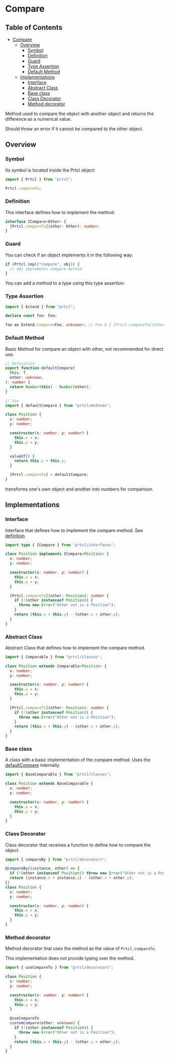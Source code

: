 # Compare

<!--toc:start-->

## Table of Contents

- [Compare](#compare)
  - [Overview](#overview)
    - [Symbol](#symbol)
    - [Definition](#definition)
    - [Guard](#guard)
    - [Type Assertion](#type-assertion)
    - [Default Method](#default-method)
  - [Implementations](#implementations)
    - [Interface](#interface)
    - [Abstract Class](#abstract-class)
    - [Base class](#base-class)
    - [Class Decorator](#class-decorator)
    - [Method decorator](#method-decorator)

<!--toc:end-->

Method used to compare the object with another object and returns the difference
as a numerical value.

Should throw an error if it cannot be compared to the other object.

## Overview

### Symbol

Its symbol is located inside the Prtcl object:

```typescript
import { Prtcl } from "prtcl";

Prtcl.compareTo;
```

### Definition

This interface defines how to implement the method:

```typescript
interface ICompare<Other> {
  [Prtcl.compareTo](other: Other): number;
}
```

### Guard

You can check if an object implements it in the following way:

```typescript
if (Prtcl.impl("compare", obj)) {
  // obj implements compare method
}
```

You can add a method to a type using this type assertion:

### Type Assertion

```typescript
import { Extend } from "prtcl";

declare const foo: Foo;

foo as Extend.Compare<Foo, unknown>; // Foo & { [Prtcl.compareTo](other: unknown): number }
```

### Default Method

Basic Method for compare an object with other, not recommended for direct use.

```typescript
// Definition
export function defaultCompare(
  this: T,
  other: unknown,
): number {
  return Number(this) - Number(other);
}

// Use
import { defaultCompare } from "prtcl/methods";

class Position {
  x: number;
  y: number;

  constructor(x: number, y: number) {
    this.x = x;
    this.y = y;
  }

  valueOf() {
    return this.x + this.y;
  }

  [Prtcl.compareTo] = defaultCompare;
}
```

transforms one's own object and another into numbers for comparison.

## Implementations

### Interface

Interface that defines how to implement the compare method. See
[definition](#definition).

```typescript
import type { ICompare } from "prtcl/interfaces";

class Position implements ICompare<Position> {
  x: number;
  y: number;

  constructor(x: number, y: number) {
    this.x = x;
    this.y = y;
  }

  [Prtcl.compareTo](other: Position): number {
    if (!(other instanceof Position)) {
      throw new Error("Other not is a Position");
    }
    return (this.x + this.y) - (other.x + other.y);
  }
}
```

### Abstract Class

Abstract Class that defines how to implement the compare method.

```typescript
import { Comparable } from "prtcl/classes";

class Position extends Comparable<Position> {
  x: number;
  y: number;

  constructor(x: number, y: number) {
    this.x = x;
    this.y = y;
  }

  [Prtcl.compareTo](other: Position): number {
    if (!(other instanceof Position)) {
      throw new Error("Other not is a Position");
    }
    return (this.x + this.y) - (other.x + other.y);
  }
}
```

### Base class

A class with a basic implementation of the compare method. Uses the
[defaultCompare](#default-method) internally.

```typescript
import { BaseComparable } from "prtcl/classes";

class Position extends BaseComparable {
  x: number;
  y: number;

  constructor(x: number, y: number) {
    this.x = x;
    this.y = y;
  }
}
```

### Class Decorator

Class decorator that receives a function to define how to compare the object.

```typescript
import { compareBy } from "prtcl/decorators";

@compareBy((instance, other) => {
  if (!(other instanceof Position)) throw new Error("Other not is a Position");
  return (instance.x + instance.y) - (other.x + other.y);
})
class Position {
  x: number;
  y: number;

  constructor(x: number, y: number) {
    this.x = x;
    this.y = y;
  }
}
```

### Method decorator

Method decorator that uses the method as the value of `Prtcl.compareTo`.

This implementation does not provide typing over the method.

```typescript
import { useCompareTo } from "prtcl/decorators";

class Position {
  x: number;
  y: number;

  constructor(x: number, y: number) {
    this.x = x;
    this.y = y;
  }

  @useCompareTo
  customCompare(other: unknown) {
    if (!(other instanceof Position)) {
      throw new Error("Other not is a Position");
    }
    return (this.x + this.y) - (other.x + other.y);
  }
}
```
